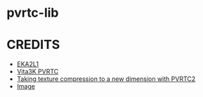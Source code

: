 # pvrtc-lib

# CREDITS
- [EKA2L1](https://github.com/EKA2L1/EKA2L1/blob/master/src/emu/drivers/src/graphics/backend/ogl/pvrt-dec.cpp)
- [Vita3K PVRTC](https://github.com/Vita3K/Vita3K/blob/7020158328a2cf6344f190465bad0aa2f4d51f01/vita3k/renderer/src/pvrt-dec.cpp#L29)
- [Taking texture compression to a new dimension with PVRTC2](https://discord.com/channels/408916678911459329/408917186254733317/1105516867679952962)
- [Image](https://discord.com/channels/408916678911459329/408917186254733317/1105516867679952962)
